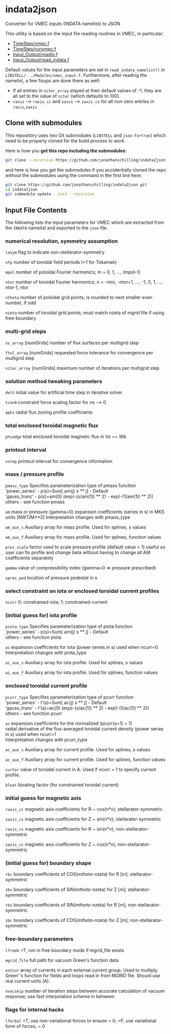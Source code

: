 # indata2json
Converter for VMEC inputs (INDATA namelist) to JSON

This utility is based on the input file reading routines in VMEC, in particular: 
* [TimeStep/vmec.f](https://github.com/ORNL-Fusion/PARVMEC/blob/master/Sources/TimeStep/vmec.f)
* [TimeStep/runvmec.f](https://github.com/ORNL-Fusion/PARVMEC/blob/master/Sources/TimeStep/runvmec.f)
* [Input_Output/readin.f](https://github.com/ORNL-Fusion/PARVMEC/blob/master/Sources/Input_Output/readin.f)
* [Input_Output/read_indata.f](https://github.com/ORNL-Fusion/PARVMEC/blob/master/Sources/Input_Output/read_indata.f)

Default values for the input parameters are set in `read_indata_namelist()` in `LIBSTELL/.../Modules/vmec_input.f`.
Furthermore, after reading the namelist, a few fixups are done there as well:
* If all entries in `niter_array` stayed at their default values of -1,
  they are all set to the value of `niter` (which defaults to 100).
* `raxis` --> `raxis_cc` and `zaxis` --> `zaxis_cs` for all non-zero entries in `raxis`,`zaxis`

## Clone with submodules
This repository uses two Git submodules (`LIBSTELL` and `json-fortran`)
which need to be properly cloned for the build process to work.

Here is how you **get this repo including the submodules**:

```bash
git clone --recursive https://github.com/jonathanschilling/indata2json.git
```

and here is how you get the submodules if you accidentially cloned the repo without the submodules
using the command in the first line here:

```bash
git clone https://github.com/jonathanschilling/indata2json.git
cd indata2json
git submodule update --init --recursive
```

## Input File Contents

The following lists the input parameters for VMEC
which are extracted from the `INDATA` namelist and exported to the `json` file.

### numerical resolution, symmetry assumption

  `lasym` flag to indicate non-stellarator-symmetry
  
  `nfp`   number of toroidal field periods (=1 for Tokamak)
  
  `mpol` number of poloidal Fourier harmonics; m = 0, 1, ..., (mpol-1)
  
  `ntor` number of toroidal Fourier harmonics; n = -ntor, -ntor+1, ..., -1, 0, 1, ..., ntor-1, ntor
  
  `ntheta` number of poloidal grid points; is rounded to next smaller even number, if odd
  
  `nzeta` number of toroidal grid points; must match nzeta of mgrid file if using free-boundary
  
### multi-grid steps

  `ns_array` [numGrids] number of flux surfaces per multigrid step
  
  `ftol_array` [numGrids] requested force tolerance for convergence per multigrid step
  
  `niter_array` [numGrids] maximum number of iterations per multigrid step

### solution method tweaking parameters

  `delt` initial value for artificial time step in iterative solver
  
  `tcon0` constraint force scaling factor for ns --> 0
  
  `aphi` radial flux zoning profile coefficients

### total enclosed toroidal magnetic flux

  `phiedge` total enclosed toroidal magnetic flux in Vs == Wb
  
### printout interval

  `nstep` printout interval for convergence information
  
### mass / pressure profile

  `pmass_type`   Specifies parameterization type of pmass function  
                 'power_series' - p(s)=Sum[ am(j) s ** j] - Default  
                 'gauss_trunc'  - p(s)=am(0) (exp(-(s/am(1)) ** 2) -
                                               exp(-(1/am(1)) ** 2)) 
                 others - see function pmass

  `am` mass or pressure (gamma=0) expansion coefficients (series in s)
       in MKS units [NWT/M**2]
       Interpretation changes with pmass_type

  `am_aux_s`    Auxiliary array for mass profile. Used for splines, s values

  `am_aux_f`    Auxiliary array for mass profile. Used for splines, function values
  
  `pres_scale`   factor used to scale pressure profile (default value = 1)
                 useful so user can fix profile and change beta without having to change
                 all AM coefficients separately
                 
  `gamma` value of compressibility index (gamma=0 => pressure prescribed)

  `spres_ped` location of pressure pedestal in s

### select constraint on iota or enclosed toroidal current profiles

  `ncurr` 0: constrained-iota; 1: constrained-current
  
### (initial guess for) iota profile

  `piota_type`   Specifies parameterization type of piota function  
                 'power_series' - p(s)=Sum[ am(j) s ** j] - Default  
                  others - see function piota

  `ai`   expansion coefficients for iota (power series in s) used when ncurr=0  
          Interpretation changes with piota_type

  `ai_aux_s`   Auxiliary array for iota profile. Used for splines, s values

  `ai_aux_f`   Auxiliary array for iota profile. Used for splines, function values
  
### enclosed toroidal current profile

  `pcurr_type`   Specifies parameterization type of pcurr function  
                 'power_series' - I'(s)=Sum[ ac(j) s ** j] - Default  
                 'gauss_trunc'  - I'(s)=ac(0) (exp(-(s/ac(1)) ** 2) -
                                               exp(-(1/ac(1)) ** 2))  
                  others - see function pcurr

  `ac`   expansion coefficients for the normalized (pcurr(s=1) = 1)  
         radial derivative of the flux-averaged toroidal current density
         (power series in s) used when ncurr=1  
         Interpretation changes with pcurr_type

  `ac_aux_s`   Auxiliary array for current profile. Used for splines, s values

  `ac_aux_f`   Auxiliary array for current profile. Used for splines, function values

  `curtor`   value of toroidal current in A.
              Used if ncurr = 1 to specify current profile.
  
  `bloat` bloating factor (for constrained toroidal current)
  
### initial guess for magnetic axis

  `raxis_cc` magnetic axis coefficients for R ~ cos(n*v); stellarator-symmetric
  
  `zaxis_cs` magnetic axis coefficients for Z ~ sin(n*v); stellarator-symmetric
  
  `raxis_cs` magnetic axis coefficients for R ~ sin(n*v); non-stellarator-symmetric
  
  `zaxis_cc` magnetic axis coefficients for Z ~ cos(n*v); non-stellarator-symmetric
              
### (initial guess for) boundary shape
  
  `rbc`   boundary coefficients of COS(m*theta-n*zeta) for R [m]; stellarator-symmetric

  `zbs`   boundary coefficients of SIN(m*theta-n*zeta) for Z [m]; stellarator-symmetric

  `rbs`   boundary coefficients of SIN(m*theta-n*zeta) for R [m]; non-stellarator-symmetric

  `zbc`   boundary coefficients of COS(m*theta-n*zeta) for Z [m]; non-stellarator-symmetric

### free-boundary parameters

  `lfreeb`   =T, run in free boundary mode if mgrid_file exists

  `mgrid_file`   full path for vacuum Green's function data

  `extcur`   array of currents in each external current group. Used to
             multiply Green''s function for fields and loops read in from
             MGRID file. Should use real current units (A).
              
  `nvacskip`   number of iteration steps between accurate calculation of vacuum
               response; use fast interpolation scheme in between

### flags for internal hacks

  `lforbal`   =T, use non-variational forces to ensure <EQUIF> = 0;
              =F, use variational form of forces, <EQUIF> ~ 0
